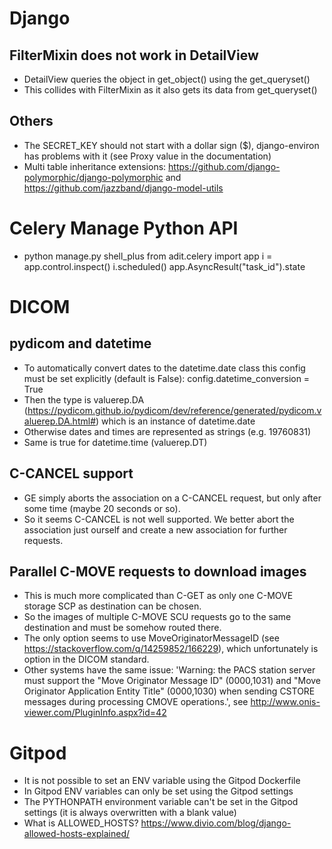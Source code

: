 # Django

## FilterMixin does not work in DetailView

-   DetailView queries the object in get_object() using the get_queryset()
-   This collides with FilterMixin as it also gets its data from get_queryset()

## Others

-   The SECRET_KEY should not start with a dollar sign (\$), django-environ has problems with it (see Proxy value in the documentation)
-   Multi table inheritance extensions: https://github.com/django-polymorphic/django-polymorphic and https://github.com/jazzband/django-model-utils

# Celery Manage Python API

-   python manage.py shell_plus
    from adit.celery import app
    i = app.control.inspect()
    i.scheduled()
    app.AsyncResult("task_id").state

# DICOM

## pydicom and datetime

-   To automatically convert dates to the datetime.date class this config must be set explicitly (default is False): config.datetime_conversion = True
-   Then the type is valuerep.DA (https://pydicom.github.io/pydicom/dev/reference/generated/pydicom.valuerep.DA.html#) which is an instance of datetime.date
-   Otherwise dates and times are represented as strings (e.g. 19760831)
-   Same is true for datetime.time (valuerep.DT)

## C-CANCEL support

-   GE simply aborts the association on a C-CANCEL request, but only after some time (maybe 20 seconds or so).
-   So it seems C-CANCEL is not well supported. We better abort the association just ourself and create a new association for further requests.

## Parallel C-MOVE requests to download images

-   This is much more complicated than C-GET as only one C-MOVE storage SCP as destination can be chosen.
-   So the images of multiple C-MOVE SCU requests go to the same destination and must be somehow routed there.
-   The only option seems to use MoveOriginatorMessageID (see https://stackoverflow.com/q/14259852/166229), which unfortunately is option in the DICOM standard.
-   Other systems have the same issue: 'Warning: the PACS station server must support the "Move Originator Message ID" (0000,1031) and "Move Originator Application Entity Title" (0000,1030) when sending CSTORE messages during processing CMOVE operations.', see http://www.onis-viewer.com/PluginInfo.aspx?id=42

# Gitpod

-   It is not possible to set an ENV variable using the Gitpod Dockerfile
-   In Gitpod ENV variables can only be set using the Gitpod settings
-   The PYTHONPATH environment variable can't be set in the Gitpod settings (it is always overwritten with a blank value)
-   What is ALLOWED_HOSTS? https://www.divio.com/blog/django-allowed-hosts-explained/
